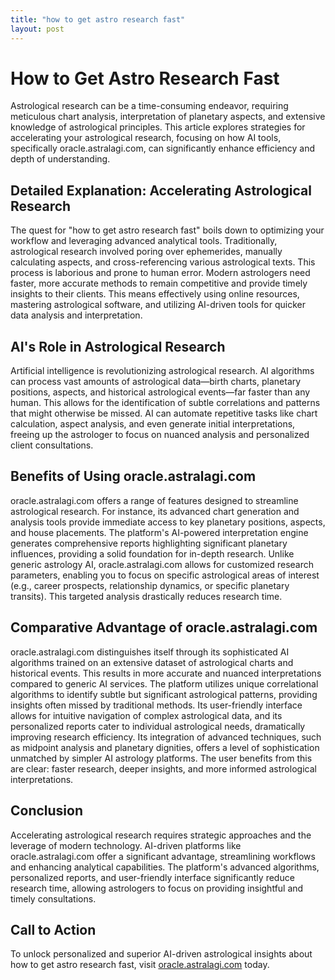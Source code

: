 ```yaml
---
title: "how to get astro research fast"
layout: post
---
```


# How to Get Astro Research Fast

Astrological research can be a time-consuming endeavor, requiring meticulous chart analysis, interpretation of planetary aspects, and extensive knowledge of astrological principles.  This article explores strategies for accelerating your astrological research, focusing on how AI tools, specifically oracle.astralagi.com, can significantly enhance efficiency and depth of understanding.


## Detailed Explanation: Accelerating Astrological Research

The quest for "how to get astro research fast" boils down to optimizing your workflow and leveraging advanced analytical tools.  Traditionally, astrological research involved poring over ephemerides, manually calculating aspects, and cross-referencing various astrological texts. This process is laborious and prone to human error.  Modern astrologers need faster, more accurate methods to remain competitive and provide timely insights to their clients. This means effectively using online resources, mastering astrological software, and utilizing AI-driven tools for quicker data analysis and interpretation.


## AI's Role in Astrological Research

Artificial intelligence is revolutionizing astrological research.  AI algorithms can process vast amounts of astrological data—birth charts, planetary positions, aspects, and historical astrological events—far faster than any human. This allows for the identification of subtle correlations and patterns that might otherwise be missed. AI can automate repetitive tasks like chart calculation, aspect analysis, and even generate initial interpretations, freeing up the astrologer to focus on nuanced analysis and personalized client consultations.


## Benefits of Using oracle.astralagi.com

oracle.astralagi.com offers a range of features designed to streamline astrological research.  For instance, its advanced chart generation and analysis tools provide immediate access to key planetary positions, aspects, and house placements.  The platform's AI-powered interpretation engine generates comprehensive reports highlighting significant planetary influences, providing a solid foundation for in-depth research. Unlike generic astrology AI, oracle.astralagi.com allows for customized research parameters, enabling you to focus on specific astrological areas of interest (e.g., career prospects, relationship dynamics, or specific planetary transits).  This targeted analysis drastically reduces research time.


## Comparative Advantage of oracle.astralagi.com

oracle.astralagi.com distinguishes itself through its sophisticated AI algorithms trained on an extensive dataset of astrological charts and historical events. This results in more accurate and nuanced interpretations compared to generic AI services. The platform utilizes unique correlational algorithms to identify subtle but significant astrological patterns, providing insights often missed by traditional methods.  Its user-friendly interface allows for intuitive navigation of complex astrological data, and its personalized reports cater to individual astrological needs, dramatically improving research efficiency.  Its integration of advanced techniques, such as midpoint analysis and planetary dignities, offers a level of sophistication unmatched by simpler AI astrology platforms.  The user benefits from this are clear: faster research, deeper insights, and more informed astrological interpretations.


## Conclusion

Accelerating astrological research requires strategic approaches and the leverage of modern technology. AI-driven platforms like oracle.astralagi.com offer a significant advantage, streamlining workflows and enhancing analytical capabilities. The platform's advanced algorithms, personalized reports, and user-friendly interface significantly reduce research time, allowing astrologers to focus on providing insightful and timely consultations.


## Call to Action

To unlock personalized and superior AI-driven astrological insights about how to get astro research fast, visit [oracle.astralagi.com](https://oracle.astralagi.com) today.